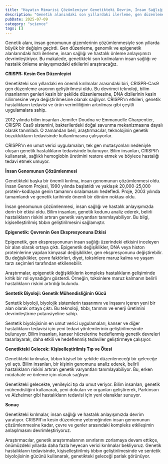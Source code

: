 ```yaml
---
title: "Hayatın Mimarisi Çözümleniyor Genetikteki Devrim, İnsan Sağlığı ve Hastalığının Anlamamızda Devrim Yapıyor"
description: "Genetik alanındaki son yıllardaki ilerleme, gen düzenleme, genomik ve epigenetik alanlarında kırılmaya neden oldu. Bu makale, insan sağlığı, hastalık önleme ve kişiselleştirilmiş tıbbın anlamamızda..."
pubDate: 2025-07-09
category: "science"
tags: []
---
```


Genetik alanı, insan genomunun gizemlerinin çözümlenmesiyle son yıllarda büyük bir değişim geçirdi. Gen düzenleme, genomik ve epigenetik alanlarındaki hızlı ilerleme, insan sağlığı ve hastalık önleme anlayışımızı devrimleştiriyor. Bu makalede, genetikteki son kırılmaların insan sağlığı ve hastalık önleme anlayışımızdaki etkilerini araştıracağız.

**CRISPR: Kesin Gen Düzenleyici**

Genetikteki son yıllardaki en önemli kırılmalar arasındaki biri, CRISPR-Cas9 gen düzenleme aracının geliştirilmesi oldu. Bu devrimci teknoloji, bilim insanlarının genleri kesin bir şekilde düzenlemesine, DNA dizilerinin kesin silinmesine veya değiştirilmesine olanak sağlıyor. CRISPR'ın etkileri, genetik hastalıkların tedavisi ve ürün verimliliğinin artırılması gibi çeşitli uygulamalara sahip.

2012 yılında bilim insanları Jennifer Doudna ve Emmanuelle Charpentier, CRISPR-Cas9 sistemini, bakterilerdeki doğal savunma mekanizmasına dayalı olarak tanımladı. O zamandan beri, araştırmacılar, teknolojinin genetik bozuklukların tedavisinde kullanılmasına çalışıyorlar.

CRISPR'ın en umut verici uygulamaları, tek gen mutasyonları nedeniyle oluşan genetik hastalıkların tedavisinde bulunuyor. Bilim insanları, CRISPR'ı kullanarak, sağlıklı hemoglobin üretimini restore etmek ve böylece hastalığı tedavi etmek umuyor.

**İnsan Genomunun Çözümlenmesi**

Genetikteki başka bir önemli kırılma, insan genomunun çözümlenmesi oldu. İnsan Genom Projesi, 1990 yılında başlatıldı ve yaklaşık 20,000-25,000 protein-kodlayan genin tamamını sıralamasını hedefledi. Proje, 2003 yılında tamamlandı ve genetik tarihinde önemli bir dönüm noktası oldu.

İnsan genomunun çözümlenmesi, insan sağlığı ve hastalık anlayışımızda derin bir etkisi oldu. Bilim insanları, genetik kodunu analiz ederek, belirli hastalıkların riskini artıran genetik varyantları tanımlayabiliyor. Bu bilgi, kişiselleştirilmiş tıbbın geliştirilmesini sağlamıştır.

**Epigenetik: Çevrenin Gen Ekspresyonuna Etkisi**

Epigenetik, gen ekspresyonunun insan sağlığı üzerindeki etkisini inceleyen bir alan olarak ortaya çıktı. Epigenetik değişiklikler, DNA veya histon proteinlerine yapılan kimyasal değişiklikler, gen ekspresyonunu değiştirebilir. Bu değişiklikler, çevre faktörleri, diyet, toksinlere maruz kalma ve yaşam tarzı seçimleri tarafından etkilenebilir.

Araştırmalar, epigenetik değişikliklerin kompleks hastalıkların gelişiminde kritik bir rol oynadığını gösterdi. Örneğin, toksinlere maruz kalmanın belirli hastalıkların riskini artırdığı bulundu.

**Sentetik Biyoloji: Genetik Mühendisliğinin Gücü**

Sentetik biyoloji, biyolojik sistemlerin tasarımını ve inşasını içeren yeni bir alan olarak ortaya çıktı. Bu teknoloji, tıbbı, tarımını ve enerji üretimini devrimleştirme potansiyeline sahip.

Sentetik biyolojisinin en umut verici uygulamaları, kanser ve diğer hastalıkların tedavisi için yeni tedavi yöntemlerinin geliştirilmesinde bulunuyor. Bilim insanları, kanser hücrelerine hedeflenmiş genetik devreleri tasarlayarak, daha etkili ve hedeflenmiş tedaviler geliştirmeye çalışıyor.

**Genetikteki Gelecek: Kişiselleştirilmiş Tıp ve Ötesi**

Genetikteki kırılmalar, tıbbın kişisel bir şekilde düzenleneceği bir geleceğe yol açtı. Bilim insanları, bir kişinin genomunu analiz ederek, belirli hastalıkların riskini artıran genetik varyantları tanımlayabiliyor. Bu, erken müdahale ve önleme için olanak sağlıyor.

Genetikteki gelecekte, yenileyici tıp da umut veriyor. Bilim insanları, genetik mühendisliğini kullanarak, yeni dokuları ve organları geliştirerek, Parkinson ve Alzheimer gibi hastalıkların tedavisi için yeni olanaklar sunuyor.

**Sonuç**

Genetikteki kırılmalar, insan sağlığı ve hastalık anlayışımızda devrim yaratıyor. CRISPR'ın kesin düzenleme yeteneğinden insan genomunun çözümlenmesine kadar, çevre ve genler arasındaki kompleks etkileşimin anlaşılmasını devrimleştiriyoruz.

Araştırmacılar, genetik araştırmalarının sınırlarını zorlamaya devam ettikçe, önümüzdeki yıllarda daha fazla heyecan verici kırılmalar bekliyoruz. Genetik hastalıkların tedavisinde, kişiselleştirilmiş tıbbın geliştirilmesinde ve sentetik biyolojisinin gücünü kullanarak, genetikteki geleceği parlak görünüyor.